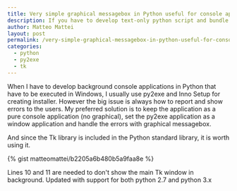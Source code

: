 ```yaml
---
title: Very simple graphical messagebox in Python useful for console applications with py2exe
description: If you have to develop text-only python script and bundle them in self-contained executables, it is often useful to have the support for simple graphical message box. This guide shows how to do it with the built-in Tk library.
author: Matteo Mattei
layout: post
permalink: /very-simple-graphical-messagebox-in-python-useful-for-console-applications-with-py2exe/
categories:
  - python
  - py2exe
  - tk
---
```

When I have to develop background console applications in Python that have to be executed in Windows, I usually use py2exe and Inno Setup for creating installer. However the big issue is always how to report and show errors to the users. My preferred solution is to keep the application as a pure console application (no graphical), set the py2exe application as a window application and handle the errors with graphical messagebox.

And since the Tk library is included in the Python standard library, it is worth using it.

{% gist matteomattei/b2205a6b480b5a9faa8e %}

Lines 10 and 11 are needed to don't show the main Tk window in background.
Updated with support for both python 2.7 and python 3.x
